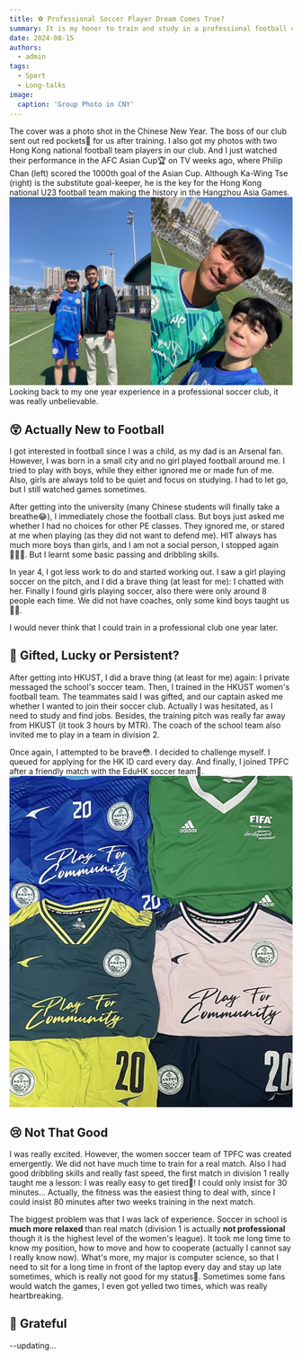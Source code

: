 ```yaml
---
title: ⚽️ Professional Soccer Player Dream Comes True?
summary: It is my honor to train and study in a professional football club!
date: 2024-08-15
authors:
  - admin
tags:
  - Sport
  - Long-talks
image:
  caption: 'Group Photo in CNY'
---
```


The cover was a photo shot in the Chinese New Year. The boss of our club sent out red pockets🧧 for us after training. I also got my photos with two Hong Kong national football team players in our club. And I just watched their performance in the AFC Asian Cup🏆 on TV weeks ago, where Philip Chan (left) scored the 1000th goal of the Asian Cup. Although Ka-Wing Tse (right) is the substitute goal-keeper, he is the key for the Hong Kong national U23 football team making the history in the Hangzhou Asia Games.
![Philip Chan(Left) and Ka-Wing Tse(right)](imgs/PhilipKWT.JPG)
Looking back to my one year experience in a professional soccer club, it was really unbelievable.

## 😲 Actually New to Football
I got interested in football since I was a child, as my dad is an Arsenal fan. However, I was born in a small city and no girl played football around me. I tried to play with boys, while they either ignored me or made fun of me. Also, girls are always told to be quiet and focus on studying. I had to let go, but I still watched games sometimes.

After getting into the university (many Chinese students will finally take a breathe😂), I immediately chose the football class. But boys just asked me whether I had no choices for other PE classes. They ignored me, or stared at me when playing (as they did not want to defend me). HIT always has much more boys than girls, and I am not a social person, I stopped again🤦🏻‍♀️. But I learnt some basic passing and dribbling skills.

In year 4, I got less work to do and started working out. I saw a girl playing soccer on the pitch, and I did a brave thing (at least for me): I chatted with her. Finally I found girls playing soccer, also there were only around 8 people each time. We did not have coaches, only some kind boys taught us🙏🏻.

I would never think that I could train in a professional club one year later.

## 🎁 Gifted, Lucky or Persistent?
After getting into HKUST, I did a brave thing (at least for me) again: I private messaged the school's soccer team. Then, I trained in the HKUST women's football team. The teammates said I was gifted, and our captain asked me whether I wanted to join their soccer club. Actually I was hesitated, as I need to study and find jobs. Besides, the training pitch was really far away from HKUST (it took 3 hours by MTR). The coach of the school team also invited me to play in a team in division 2. 

Once again, I attempted to be brave😳. I decided to challenge myself. I queued for applying for the HK ID card every day. And finally, I joined TPFC after a friendly match with the EduHK soccer team🥳.
![Jeyseys](imgs/Jerseys.jpg)

## 😢 Not That Good
I was really excited. However, the women soccer team of TPFC was created emergently. We did not have much time to train for a real match. Also I had good dribbling skills and really fast speed, the first match in division 1 really taught me a lesson: I was really easy to get tired🤯! I could only insist for 30 minutes... Actually, the fitness was the easiest thing to deal with, since I could insist 80 minutes after two weeks training in the next match. 

The biggest problem was that I was lack of experience. Soccer in school is __much more relaxed__ than real match (division 1 is actually __not professional__ though it is the highest level of the women's league). It took me long time to know my position, how to move and how to cooperate (actually I cannot say I really know now). What's more, my major is computer science, so that I need to sit for a long time in front of the laptop every day and stay up late sometimes, which is really not good for my status🙁. Sometimes some fans would watch the games, I even got yelled two times, which was really heartbreaking.

## 🥰 Grateful


--updating...